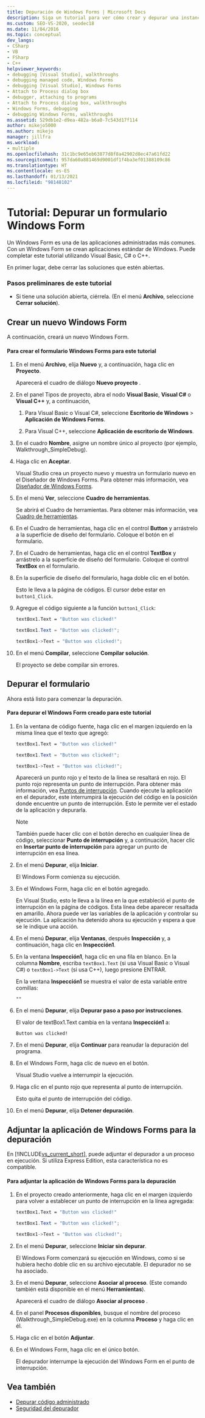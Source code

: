 ```yaml
---
title: Depuración de Windows Forms | Microsoft Docs
description: Siga un tutorial para ver cómo crear y depurar una instancia de Windows Form, una aplicación administrada común. Puede usar C#, Visual Basic, C++ o F#.
ms.custom: SEO-VS-2020, seodec18
ms.date: 11/04/2016
ms.topic: conceptual
dev_langs:
- CSharp
- VB
- FSharp
- C++
helpviewer_keywords:
- debugging [Visual Studio], walkthroughs
- debugging managed code, Windows Forms
- debugging [Visual Studio], Windows Forms
- Attach to Process dialog box
- debugger, attaching to programs
- Attach to Process dialog box, walkthroughs
- Windows Forms, debugging
- debugging Windows Forms, walkthroughs
ms.assetid: 529db1e2-d9ea-482a-b6a0-7c543d17f114
author: mikejo5000
ms.author: mikejo
manager: jillfra
ms.workload:
- multiple
ms.openlocfilehash: 31c1bc9e65eb63877d8f8a42902d8ec47a61fd22
ms.sourcegitcommit: 957da60a881469d9001df1f4ba3ef01388109c86
ms.translationtype: HT
ms.contentlocale: es-ES
ms.lasthandoff: 01/13/2021
ms.locfileid: "98148102"
---
```

# <a name="walkthrough-debugging-a-windows-form"></a>Tutorial: Depurar un formulario Windows Form
Un Windows Form es una de las aplicaciones administradas más comunes. Con un Windows Form se crean aplicaciones estándar de Windows. Puede completar este tutorial utilizando Visual Basic, C# o C++.

 En primer lugar, debe cerrar las soluciones que estén abiertas.

### <a name="to-prepare-for-this-walkthrough"></a>Pasos preliminares de este tutorial

- Si tiene una solución abierta, ciérrela. (En el menú **Archivo**, seleccione **Cerrar solución**).

## <a name="create-a-new-windows-form"></a>Crear un nuevo Windows Form
 A continuación, creará un nuevo Windows Form.

#### <a name="to-create-the-windows-form-for-this-walkthrough"></a>Para crear el formulario Windows Forms para este tutorial

1. En el menú **Archivo**, elija **Nuevo** y, a continuación, haga clic en **Proyecto**.

     Aparecerá el cuadro de diálogo **Nuevo proyecto** .

2. En el panel Tipos de proyecto, abra el nodo **Visual Basic**, **Visual C#** o **Visual C++** y, a continuación,

    1. Para Visual Basic o Visual C#, seleccione **Escritorio de Windows** > **Aplicación de Windows Forms**.

    2. Para Visual C++, seleccione **Aplicación de escritorio de Windows**.

3. En el cuadro **Nombre**, asigne un nombre único al proyecto (por ejemplo, Walkthrough_SimpleDebug).

4. Haga clic en **Aceptar**.

     Visual Studio crea un proyecto nuevo y muestra un formulario nuevo en el Diseñador de Windows Forms. Para obtener más información, vea [Diseñador de Windows Forms](/previous-versions/visualstudio/visual-studio-2010/e06hs424\(v\=vs.100\)).

5. En el menú **Ver**, seleccione **Cuadro de herramientas**.

     Se abrirá el Cuadro de herramientas. Para obtener más información, vea [Cuadro de herramientas](../ide/reference/toolbox.md).

6. En el Cuadro de herramientas, haga clic en el control **Button** y arrástrelo a la superficie de diseño del formulario. Coloque el botón en el formulario.

7. En el Cuadro de herramientas, haga clic en el control **TextBox** y arrástrelo a la superficie de diseño del formulario. Coloque el control **TextBox** en el formulario.

8. En la superficie de diseño del formulario, haga doble clic en el botón.

     Esto le lleva a la página de códigos. El cursor debe estar en `button1_Click`.

10. Agregue el código siguiente a la función `button1_Click`:

    ```vb
    textBox1.Text = "Button was clicked!"
    ```

    ```csharp
    textBox1.Text = "Button was clicked!";
    ```

    ```cpp
    textBox1->Text = "Button was clicked!";
    ```

11. En el menú **Compilar**, seleccione **Compilar solución**.

     El proyecto se debe compilar sin errores.

## <a name="debug-your-form"></a>Depurar el formulario
 Ahora está listo para comenzar la depuración.

#### <a name="to-debug-the-windows-form-created-for-this-walkthrough"></a>Para depurar el Windows Form creado para este tutorial

1. En la ventana de código fuente, haga clic en el margen izquierdo en la misma línea que el texto que agregó:

     ```vb
    textBox1.Text = "Button was clicked!"
    ```

    ```csharp
    textBox1.Text = "Button was clicked!";
    ```

    ```cpp
    textBox1->Text = "Button was clicked!";
    ```

     Aparecerá un punto rojo y el texto de la línea se resaltará en rojo. El punto rojo representa un punto de interrupción. Para obtener más información, vea [Puntos de interrupción](/previous-versions/ktf38f66(v=vs.100)). Cuando ejecute la aplicación en el depurador, este interrumpirá la ejecución del código en la posición donde encuentre un punto de interrupción. Esto le permite ver el estado de la aplicación y depurarla.

    > [!NOTE]
    > También puede hacer clic con el botón derecho en cualquier línea de código, seleccionar **Punto de interrupción** y, a continuación, hacer clic en **Insertar punto de interrupción** para agregar un punto de interrupción en esa línea.

2. En el menú **Depurar**, elija **Iniciar**.

     El Windows Form comienza su ejecución.

3. En el Windows Form, haga clic en el botón agregado.

     En Visual Studio, esto le lleva a la línea en la que estableció el punto de interrupción en la página de códigos. Esta línea debe aparecer resaltada en amarillo. Ahora puede ver las variables de la aplicación y controlar su ejecución. La aplicación ha detenido ahora su ejecución y espera a que se le indique una acción.

4. En el menú **Depurar**, elija **Ventanas**, después **Inspección** y, a continuación, haga clic en **Inspección1**.

5. En la ventana **Inspección1**, haga clic en una fila en blanco. En la columna **Nombre**, escriba `textBox1.Text` (si usa Visual Basic o Visual C#) o `textBox1->Text` (si usa C++), luego presione ENTRAR.

     En la ventana **Inspección1** se muestra el valor de esta variable entre comillas:

    `""`

6. En el menú **Depurar**, elija **Depurar paso a paso por instrucciones**.

     El valor de textBox1.Text cambia en la ventana **Inspección1** a:

    `Button was clicked!`

7. En el menú **Depurar**, elija **Continuar** para reanudar la depuración del programa.

8. En el Windows Form, haga clic de nuevo en el botón.

     Visual Studio vuelve a interrumpir la ejecución.

9. Haga clic en el punto rojo que representa al punto de interrupción.

     Esto quita el punto de interrupción del código.

10. En el menú **Depurar**, elija **Detener depuración**.

## <a name="attach-to-your-windows-form-application-for-debugging"></a>Adjuntar la aplicación de Windows Forms para la depuración
 En [!INCLUDE[vs_current_short](../code-quality/includes/vs_current_short_md.md)], puede adjuntar el depurador a un proceso en ejecución. Si utiliza Express Edition, esta característica no es compatible.

#### <a name="to-attach-to-the-windows-form-application-for-debugging"></a>Para adjuntar la aplicación de Windows Forms para la depuración

1. En el proyecto creado anteriormente, haga clic en el margen izquierdo para volver a establecer un punto de interrupción en la línea agregada:

     ```vb
    textBox1.Text = "Button was clicked!"
    ```

    ```csharp
    textBox1.Text = "Button was clicked!";
    ```

    ```cpp
    textBox1->Text = "Button was clicked!";
    ```

2. En el menú **Depurar**, seleccione **Iniciar sin depurar**.

     El Windows Form comenzará su ejecución en Windows, como si se hubiera hecho doble clic en su archivo ejecutable. El depurador no se ha asociado.

3. En el menú **Depurar**, seleccione **Asociar al proceso**. (Este comando también está disponible en el menú **Herramientas**).

     Aparecerá el cuadro de diálogo **Asociar al proceso** .

4. En el panel **Procesos disponibles**, busque el nombre del proceso (Walkthrough_SimpleDebug.exe) en la columna **Proceso** y haga clic en él.

5. Haga clic en el botón **Adjuntar**.

6. En el Windows Form, haga clic en el único botón.

     El depurador interrumpe la ejecución del Windows Form en el punto de interrupción.

## <a name="see-also"></a>Vea también
- [Depurar código administrado](../debugger/debugging-managed-code.md)
- [Seguridad del depurador](../debugger/debugger-security.md)